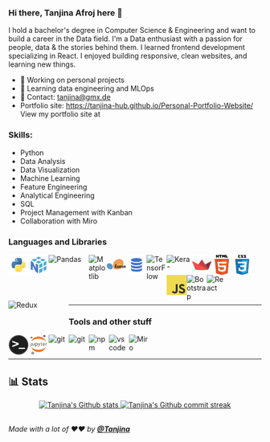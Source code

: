 ### Hi there, Tanjina Afroj here 👋
I hold a bachelor's degree in Computer Science & Engineering and want to build a career in the Data field.
I'm a Data enthusiast with a passion for people, data & the stories behind them.
I learned frontend development specializing in React.
I enjoyed building responsive, clean websites, and learning new things.
- :telescope: Working on personal projects
- :seedling: Learning data engineering and MLOps
- 📧 Contact: tanjina@gmx.de
- Portfolio site: https://tanjina-hub.github.io/Personal-Portfolio-Website/
View my portfolio site at <a target="_blank"> </a>

### Skills:

- Python
- Data Analysis
- Data Visualization
- Machine Learning
- Feature Engineering
- Analytical Engineering
- SQL
- Project Management with Kanban
- Collaboration with Miro
  
### Languages and Libraries

<img align="left" alt="Python" width="40px" src="https://github.com/github/explore/raw/main/topics/python/python.png" />
<img align="left" alt="NumPy" width="40px" src="https://github.com/github/explore/raw/main/topics/numpy/numpy.png" />
<img align="left" alt="Pandas" width="80px" src="https://upload.wikimedia.org/wikipedia/commons/thumb/e/ed/Pandas_logo.svg/1024px-Pandas_logo.svg.png" />
<img align="left" alt="Matplotlib" width="35px" src="https://upload.wikimedia.org/wikipedia/commons/thumb/0/01/Created_with_Matplotlib-logo.svg/512px-Created_with_Matplotlib-logo.svg.png" />
<img align="left" alt="Scikit-Learn" width="40px" src="https://github.com/github/explore/raw/main/topics/scikit-learn/scikit-learn.png" />
<img align="left" alt="SQL" width="40px" src="https://github.com/github/explore/raw/main/topics/sql/sql.png" />
<img align="left" alt="TensorFlow" width="40px" src="https://upload.wikimedia.org/wikipedia/commons/thumb/1/11/TensorFlowLogo.svg/2560px-TensorFlowLogo.svg.png" />
<img align="left" alt="Keras" height="25px" width="50px" src="https://keras.io/img/logo.png" />
<img align="left" alt="Streamlit" width="40px" src="https://github.com/github/explore/raw/main/topics/streamlit/streamlit.png" />
<img align="left" alt="HTML5" width="40px" src="https://raw.githubusercontent.com/github/explore/80688e429a7d4ef2fca1e82350fe8e3517d3494d/topics/html/html.png" />
<img align="left" alt="CSS3" width="40px" src="https://raw.githubusercontent.com/github/explore/80688e429a7d4ef2fca1e82350fe8e3517d3494d/topics/css/css.png" />
<img align="left" alt="JS" width="40px" src="https://raw.githubusercontent.com/github/explore/80688e429a7d4ef2fca1e82350fe8e3517d3494d/topics/javascript/javascript.png" />
<img align="left" alt="Bootstrap" width="40px" src="https://www.vectorlogo.zone/logos/getbootstrap/getbootstrap-icon.svg" />
<img align="left" alt="React" width="40px" src="https://www.vectorlogo.zone/logos/reactjs/reactjs-icon.svg" />
<img align="left" alt="Redux"  src="https://raw.githubusercontent.com/prplx/svg-logos/master/svg/redux.svg" height="50" width="120"/>
<br />
<br />
<br />
<br />
<br />
<hr />

### Tools and other stuff
<img align="left" alt="Terminal" width="40" src="https://raw.githubusercontent.com/github/explore/80688e429a7d4ef2fca1e82350fe8e3517d3494d/topics/terminal/terminal.png" />
<img align="left" alt="jupyter notebook" height="40" src="https://raw.githubusercontent.com/github/explore/80688e429a7d4ef2fca1e82350fe8e3517d3494d/topics/jupyter-notebook/jupyter-notebook.png">
<img align="left" alt="git" width="40px" src="https://www.vectorlogo.zone/logos/git-scm/git-scm-icon.svg" />
<img align="left" alt="git" width="40px" src="https://www.vectorlogo.zone/logos/github/github-icon.svg" />
<img align="left" alt="npm" width="40px" src="https://www.vectorlogo.zone/logos/npmjs/npmjs-icon.svg" />
<img align="left" alt="vs code" width="40px" src="https://www.vectorlogo.zone/logos/visualstudio_code/visualstudio_code-icon.svg" />
<img align="left" alt="Miro" width="40" src="https://miro.com/favicon.ico" />
<br />
<br />
<hr />

## **📊 Stats**

<div align="center" style="text-align:center">
    <a href="#">
        <img width="49%" src="https://github-readme-stats.vercel.app/api?username=tanjina-hub&show_icons=true&theme=monokai&count_private=true"
            alt="Tanjina's Github stats">
    </a>
    <a href="#">
        <img width="49%" src="https://github-readme-streak-stats.herokuapp.com/?user=tanjina-hub&theme=monokai"
            alt="Tanjina's Github commit streak">
    </a>
</div>


<br />

_Made with a lot of ❤️❤️ by **[@Tanjina](https://github.com/tanjina-hub)**_
